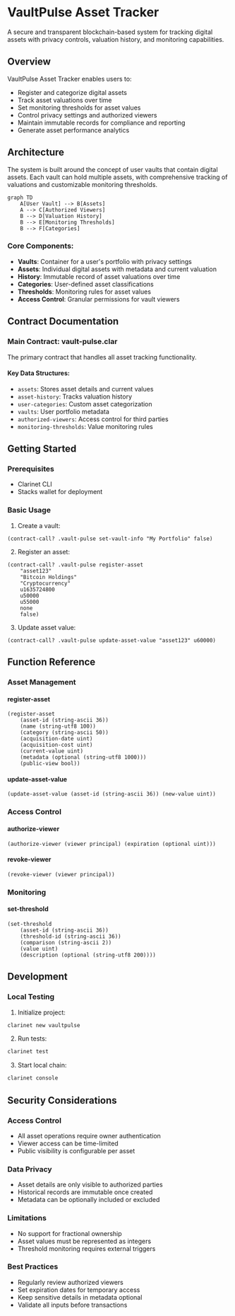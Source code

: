 # VaultPulse Asset Tracker

A secure and transparent blockchain-based system for tracking digital assets with privacy controls, valuation history, and monitoring capabilities.

## Overview

VaultPulse Asset Tracker enables users to:
- Register and categorize digital assets
- Track asset valuations over time
- Set monitoring thresholds for asset values
- Control privacy settings and authorized viewers
- Maintain immutable records for compliance and reporting
- Generate asset performance analytics

## Architecture

The system is built around the concept of user vaults that contain digital assets. Each vault can hold multiple assets, with comprehensive tracking of valuations and customizable monitoring thresholds.

```mermaid
graph TD
    A[User Vault] --> B[Assets]
    A --> C[Authorized Viewers]
    B --> D[Valuation History]
    B --> E[Monitoring Thresholds]
    B --> F[Categories]
```

### Core Components:
- **Vaults**: Container for a user's portfolio with privacy settings
- **Assets**: Individual digital assets with metadata and current valuation
- **History**: Immutable record of asset valuations over time
- **Categories**: User-defined asset classifications
- **Thresholds**: Monitoring rules for asset values
- **Access Control**: Granular permissions for vault viewers

## Contract Documentation

### Main Contract: vault-pulse.clar

The primary contract that handles all asset tracking functionality.

#### Key Data Structures:
- `assets`: Stores asset details and current values
- `asset-history`: Tracks valuation history
- `user-categories`: Custom asset categorization
- `vaults`: User portfolio metadata
- `authorized-viewers`: Access control for third parties
- `monitoring-thresholds`: Value monitoring rules

## Getting Started

### Prerequisites
- Clarinet CLI
- Stacks wallet for deployment

### Basic Usage

1. Create a vault:
```clarity
(contract-call? .vault-pulse set-vault-info "My Portfolio" false)
```

2. Register an asset:
```clarity
(contract-call? .vault-pulse register-asset 
    "asset123" 
    "Bitcoin Holdings" 
    "Cryptocurrency" 
    u1635724800 
    u50000 
    u55000 
    none 
    false)
```

3. Update asset value:
```clarity
(contract-call? .vault-pulse update-asset-value "asset123" u60000)
```

## Function Reference

### Asset Management

#### register-asset
```clarity
(register-asset 
    (asset-id (string-ascii 36))
    (name (string-utf8 100))
    (category (string-ascii 50))
    (acquisition-date uint)
    (acquisition-cost uint)
    (current-value uint)
    (metadata (optional (string-utf8 1000)))
    (public-view bool))
```

#### update-asset-value
```clarity
(update-asset-value (asset-id (string-ascii 36)) (new-value uint))
```

### Access Control

#### authorize-viewer
```clarity
(authorize-viewer (viewer principal) (expiration (optional uint)))
```

#### revoke-viewer
```clarity
(revoke-viewer (viewer principal))
```

### Monitoring

#### set-threshold
```clarity
(set-threshold
    (asset-id (string-ascii 36))
    (threshold-id (string-ascii 36))
    (comparison (string-ascii 2))
    (value uint)
    (description (optional (string-utf8 200))))
```

## Development

### Local Testing

1. Initialize project:
```bash
clarinet new vaultpulse
```

2. Run tests:
```bash
clarinet test
```

3. Start local chain:
```bash
clarinet console
```

## Security Considerations

### Access Control
- All asset operations require owner authentication
- Viewer access can be time-limited
- Public visibility is configurable per asset

### Data Privacy
- Asset details are only visible to authorized parties
- Historical records are immutable once created
- Metadata can be optionally included or excluded

### Limitations
- No support for fractional ownership
- Asset values must be represented as integers
- Threshold monitoring requires external triggers

### Best Practices
- Regularly review authorized viewers
- Set expiration dates for temporary access
- Keep sensitive details in metadata optional
- Validate all inputs before transactions
